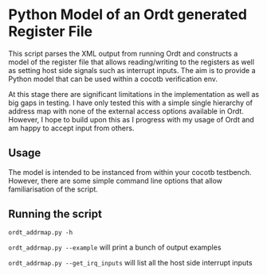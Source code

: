 # Python Model of an Ordt generated Register File

This script parses the XML output from running Ordt and constructs a model of the register file
that allows reading/writing to the registers as well as setting host side signals such as interrupt
inputs.  The aim is to provide a Python model that can be used within a cocotb verification env.

At this stage there are significant limitations in the implementation as well as big gaps in testing.
I have only tested this with a simple single hierarchy of address map with none of the external access
options available in Ordt.  However, I hope to build upon this as I progress with my usage of Ordt
and am happy to accept input from others.

## Usage

The model is intended to be instanced from within your cocotb testbench.  However, there are some
simple command line options that allow familiarisation of the script.

## Running the script

`ordt_addrmap.py -h`

`ordt_addrmap.py --example` will print a bunch of output examples

`ordt_addrmap.py --get_irq_inputs` will list all the host side interrupt inputs